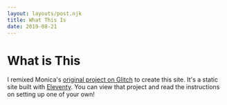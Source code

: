 ```yaml
---
layout: layouts/post.njk
title: What This Is
date: 2019-08-21
---
```

# What is This

I remixed Monica's [original project on Glitch]() to create this site. It's a static site built with [Eleventy](). You can view that project and read the instructions on setting up one of your own!
